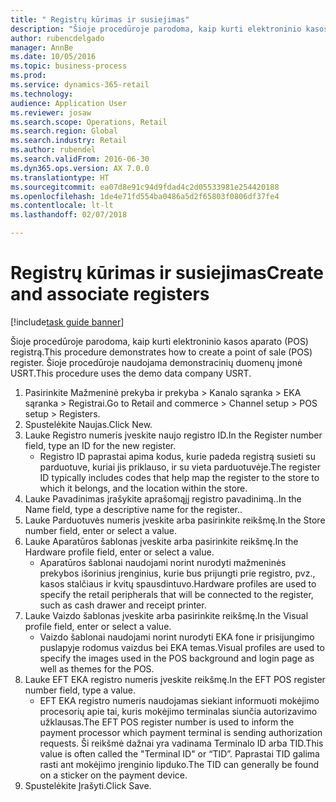 ```yaml
--- 
title: " Registrų kūrimas ir susiejimas"
description: "Šioje procedūroje parodoma, kaip kurti elektroninio kasos aparato (POS) registrą."
author: rubencdelgado
manager: AnnBe
ms.date: 10/05/2016
ms.topic: business-process
ms.prod: 
ms.service: dynamics-365-retail
ms.technology: 
audience: Application User
ms.reviewer: josaw
ms.search.scope: Operations, Retail
ms.search.region: Global
ms.search.industry: Retail
ms.author: rubendel
ms.search.validFrom: 2016-06-30
ms.dyn365.ops.version: AX 7.0.0
ms.translationtype: HT
ms.sourcegitcommit: ea07d8e91c94d9fdad4c2d05533981e254420188
ms.openlocfilehash: 1de4e71fd554ba0486a5d2f65803f0806df37fe4
ms.contentlocale: lt-lt
ms.lasthandoff: 02/07/2018

---
```

# <a name="create-and-associate-registers"></a><span data-ttu-id="e53fe-103"> Registrų kūrimas ir susiejimas</span><span class="sxs-lookup"><span data-stu-id="e53fe-103">Create and associate registers</span></span>

[!include[task guide banner](../includes/task-guide-banner.md)]

<span data-ttu-id="e53fe-104">Šioje procedūroje parodoma, kaip kurti elektroninio kasos aparato (POS) registrą.</span><span class="sxs-lookup"><span data-stu-id="e53fe-104">This procedure demonstrates how to create a point of sale (POS) register.</span></span> <span data-ttu-id="e53fe-105">Šioje procedūroje naudojama demonstracinių duomenų įmonė USRT.</span><span class="sxs-lookup"><span data-stu-id="e53fe-105">This procedure uses the demo data company USRT.</span></span>

1. <span data-ttu-id="e53fe-106">Pasirinkite Mažmeninė prekyba ir prekyba > Kanalo sąranka > EKA sąranka > Registrai.</span><span class="sxs-lookup"><span data-stu-id="e53fe-106">Go to Retail and commerce > Channel setup > POS setup > Registers.</span></span>
2. <span data-ttu-id="e53fe-107">Spustelėkite Naujas.</span><span class="sxs-lookup"><span data-stu-id="e53fe-107">Click New.</span></span>
3. <span data-ttu-id="e53fe-108">Lauke Registro numeris įveskite naujo registro ID.</span><span class="sxs-lookup"><span data-stu-id="e53fe-108">In the Register number field, type an ID for the new register.</span></span>
    * <span data-ttu-id="e53fe-109">Registro ID paprastai apima kodus, kurie padeda registrą susieti su parduotuve, kuriai jis priklauso, ir su vieta parduotuvėje.</span><span class="sxs-lookup"><span data-stu-id="e53fe-109">The register ID typically includes codes that help map the register to the store to which it belongs, and the location within the store.</span></span>  
4. <span data-ttu-id="e53fe-110">Lauke Pavadinimas įrašykite aprašomąjį registro pavadinimą..</span><span class="sxs-lookup"><span data-stu-id="e53fe-110">In the Name field, type a descriptive name for the register..</span></span>
5. <span data-ttu-id="e53fe-111">Lauke Parduotuvės numeris įveskite arba pasirinkite reikšmę.</span><span class="sxs-lookup"><span data-stu-id="e53fe-111">In the Store number field, enter or select a value.</span></span>
6. <span data-ttu-id="e53fe-112">Lauke Aparatūros šablonas įveskite arba pasirinkite reikšmę.</span><span class="sxs-lookup"><span data-stu-id="e53fe-112">In the Hardware profile field, enter or select a value.</span></span>
    * <span data-ttu-id="e53fe-113">Aparatūros šablonai naudojami norint nurodyti mažmeninės prekybos išorinius įrenginius, kurie bus prijungti prie registro, pvz., kasos stalčiaus ir kvitų spausdintuvo.</span><span class="sxs-lookup"><span data-stu-id="e53fe-113">Hardware profiles are used to specify the retail peripherals that will be connected to the register, such as cash drawer and receipt printer.</span></span>  
7. <span data-ttu-id="e53fe-114">Lauke Vaizdo šablonas įveskite arba pasirinkite reikšmę.</span><span class="sxs-lookup"><span data-stu-id="e53fe-114">In the Visual profile field, enter or select a value.</span></span>
    * <span data-ttu-id="e53fe-115">Vaizdo šablonai naudojami norint nurodyti EKA fone ir prisijungimo puslapyje rodomus vaizdus bei EKA temas.</span><span class="sxs-lookup"><span data-stu-id="e53fe-115">Visual profiles are used to specify the images used in the POS background and login page as well as themes for the POS.</span></span>  
8. <span data-ttu-id="e53fe-116">Lauke EFT EKA registro numeris įveskite reikšmę.</span><span class="sxs-lookup"><span data-stu-id="e53fe-116">In the EFT POS register number field, type a value.</span></span>
    * <span data-ttu-id="e53fe-117">EFT EKA registro numeris naudojamas siekiant informuoti mokėjimo procesorių apie tai, kuris mokėjimo terminalas siunčia autorizavimo užklausas.</span><span class="sxs-lookup"><span data-stu-id="e53fe-117">The EFT POS register number is used to inform the payment processor which payment terminal is sending authorization requests.</span></span> <span data-ttu-id="e53fe-118">Ši reikšmė dažnai yra vadinama Terminalo ID arba TID.</span><span class="sxs-lookup"><span data-stu-id="e53fe-118">This value is often called the "Terminal ID" or “TID”.</span></span> <span data-ttu-id="e53fe-119">Paprastai TID galima rasti ant mokėjimo įrenginio lipduko.</span><span class="sxs-lookup"><span data-stu-id="e53fe-119">The TID can generally be found on a sticker on the payment device.</span></span>  
9. <span data-ttu-id="e53fe-120">Spustelėkite Įrašyti.</span><span class="sxs-lookup"><span data-stu-id="e53fe-120">Click Save.</span></span>


